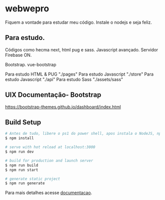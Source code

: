 # webwepro

Fiquem a vontade para estudar meu código. Instale o nodejs e seja feliz.

## Para estudo.
Códigos como hecma next, html pug e sass. Javascript avançado. Servidor Firebase ON.

Bootstrap. vue-bootstrap

Para estudo HTML & PUG "./pages"
Para estudo Javascript "./store"
Para estudo Javascript "./api"
Para estudo Sass "./assets/sass"

## UIX Documentação- Bootstrap
https://bootstrap-themes.github.io/dashboard/index.html

## Build Setup

```bash
# Antes de tudo, libere o ps1 do power shell, apos instala o NodeJS, npm i e npm run dev. Para vizualizar localhost:3000
$ npm install

# serve with hot reload at localhost:3000
$ npm run dev

# build for production and launch server
$ npm run build
$ npm run start

# generate static project
$ npm run generate
```

Para mais detalhes acesse [documentacao](https://bootstrap-themes.github.io/dashboard/index.html).
